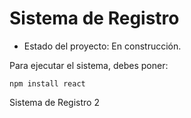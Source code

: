 <h1>Sistema de Registro</h1>

- Estado del proyecto: En construcción.

Para ejecutar el sistema, debes poner:

``` npm install react ```

Sistema de Registro 2 
